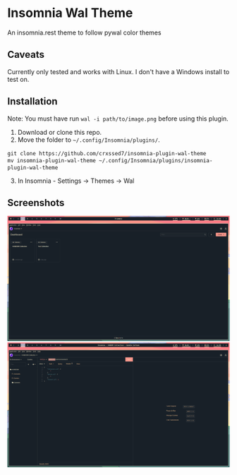 # Insomnia Wal Theme

An insomnia.rest theme to follow pywal color themes

## Caveats

Currently only tested and works with Linux. I don't have a Windows install to test on.

## Installation

Note: You must have run `wal -i path/to/image.png` before using this plugin.

1. Download or clone this repo.
2. Move the folder to `~/.config/Insomnia/plugins/`.

```
git clone https://github.com/crxssed7/insomnia-plugin-wal-theme
mv insomnia-plugin-wal-theme ~/.config/Insomnia/plugins/insomnia-plugin-wal-theme
```

3. In Insomnia - Settings -> Themes -> Wal

## Screenshots

![Home](home.png)
![Requst](request.png)